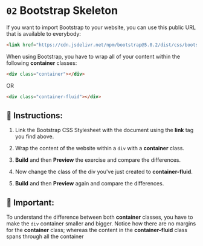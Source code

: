 # `02` Bootstrap Skeleton

If you want to import Bootstrap to your website, you can use this public URL that is available to everybody:

```html
<link href="https://cdn.jsdelivr.net/npm/bootstrap@5.0.2/dist/css/bootstrap.min.css" rel="stylesheet" integrity="sha384-EVSTQN3/azprG1Anm3QDgpJLIm9Nao0Yz1ztcQTwFspd3yD65VohhpuuCOmLASjC" crossorigin="anonymous">
```


When using Bootstrap, you have to wrap all of your content within the following **container** classes:

```html
<div class="container"></div>
```
OR

```html
<div class="container-fluid"></div>
```


## 📝 Instructions:

1. Link the Bootstrap CSS Stylesheet with the document using the **link** tag you find above.

2. Wrap the content of the website within a `div` with a **container** class.

3. **Build** and then **Preview** the exercise and compare the differences.

4. Now change the class of the div you've just created to **container-fluid**.

5. **Build** and then **Preview** again and compare the differences.


## :mag_right: Important:

To understand the difference between both **container** classes, you have to make the `div` container smaller and bigger. Notice how there are no margins for the **container** class; whereas the content in the **container-fluid** class spans through all the container

